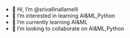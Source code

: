 - 👋 Hi, I’m @srivallinallamelli
- 👀 I’m interested in learning AI&ML,Python
- 🌱 I’m currently learning AI&ML
- 💞️ I’m looking to collaborate on AI&ML,Python

<!---
srivallinallamelli/srivallinallamelli is a ✨ special ✨ repository because its `README.md` (this file) appears on your GitHub profile.
You can click the Preview link to take a look at your changes.
--->
